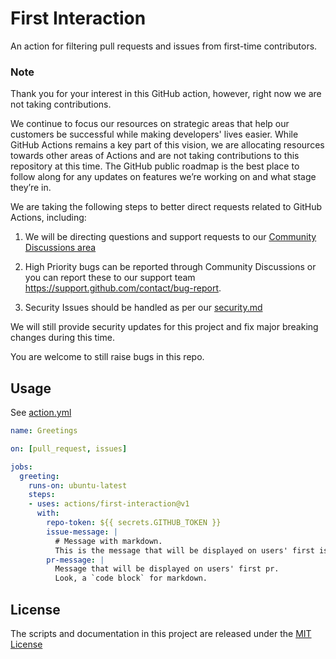 # First Interaction

An action for filtering pull requests and issues from first-time contributors.

### Note

Thank you for your interest in this GitHub action, however, right now we are not taking contributions. 

We continue to focus our resources on strategic areas that help our customers be successful while making developers' lives easier. While GitHub Actions remains a key part of this vision, we are allocating resources towards other areas of Actions and are not taking contributions to this repository at this time. The GitHub public roadmap is the best place to follow along for any updates on features we’re working on and what stage they’re in.

We are taking the following steps to better direct requests related to GitHub Actions, including:

1. We will be directing questions and support requests to our [Community Discussions area](https://github.com/orgs/community/discussions/categories/actions)

2. High Priority bugs can be reported through Community Discussions or you can report these to our support team https://support.github.com/contact/bug-report.

3. Security Issues should be handled as per our [security.md](security.md)

We will still provide security updates for this project and fix major breaking changes during this time.

You are welcome to still raise bugs in this repo.


## Usage

See [action.yml](action.yml)

```yaml
name: Greetings

on: [pull_request, issues]

jobs:
  greeting:
    runs-on: ubuntu-latest
    steps:
    - uses: actions/first-interaction@v1
      with:
        repo-token: ${{ secrets.GITHUB_TOKEN }}
        issue-message: |
          # Message with markdown.
          This is the message that will be displayed on users' first issue.
        pr-message: |
          Message that will be displayed on users' first pr.
          Look, a `code block` for markdown.
```

## License

The scripts and documentation in this project are released under the [MIT License](LICENSE)
